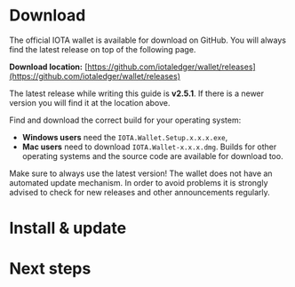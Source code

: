 <!-- TITLE: Download & install -->
<!-- SUBTITLE: The official IOTA wallet -->

# Download
The official IOTA wallet is available for download on GitHub. You will always find the latest release on top of the following page.

**Download location:** [https://github.com/iotaledger/wallet/releases](https://github.com/iotaledger/wallet/releases)

The latest release while writing this guide is **v2.5.1**. If there is a newer version you will find it at the location above.

Find and download the correct build for your operating system:
* **Windows users** need the `IOTA.Wallet.Setup.x.x.x.exe`,
* **Mac users** need to download `IOTA.Wallet-x.x.x.dmg`.
Builds for other operating systems and the source code are available for download too.

Make sure to always use the latest version! The wallet does not have an automated update mechanism. In order to avoid problems it is strongly advised to check for new releases and other announcements regularly.

# Install & update

# Next steps